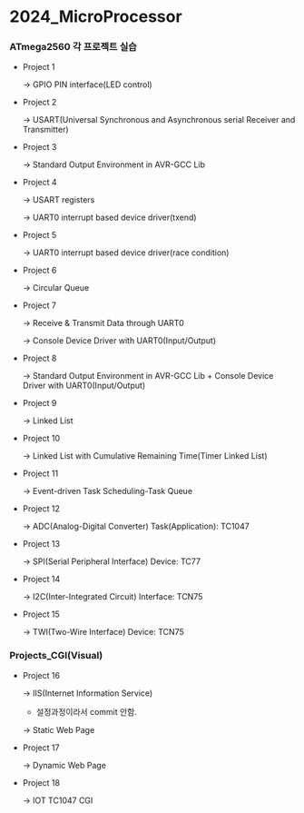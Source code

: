 # 2024_MicroProcessor

### ATmega2560 각 프로젝트 실습
- Project 1
  
  -> GPIO PIN interface(LED control)
  
- Project 2

  -> USART(Universal Synchronous and Asynchronous serial Receiver and Transmitter)
  
- Project 3

  -> Standard Output Environment in AVR-GCC Lib
  
- Project 4

  -> USART registers

  -> UART0 interrupt based device driver(txend)
  
- Project 5
  
  -> UART0 interrupt based device driver(race condition)
  
- Project 6

  -> Circular Queue
   
- Project 7

  -> Receive & Transmit Data through UART0

  -> Console Device Driver with UART0(Input/Output)
  
- Project 8

  -> Standard Output Environment in AVR-GCC Lib + Console Device Driver with UART0(Input/Output)
  
- Project 9

  -> Linked List
  
- Project 10

  -> Linked List with Cumulative Remaining Time(Timer Linked List)
  
- Project 11

  -> Event-driven Task Scheduling-Task Queue
  
- Project 12

  -> ADC(Analog-Digital Converter) Task(Application): TC1047
  
- Project 13

  -> SPI(Serial Peripheral Interface) Device: TC77
  
- Project 14

  -> I2C(Inter-Integrated Circuit) Interface: TCN75
  
- Project 15

  -> TWI(Two-Wire Interface) Device: TCN75

### Projects_CGI(Visual)
- Project 16

  -> IIS(Internet Information Service)

  * 설정과정이라서 commit 안함.

  -> Static Web Page

- Project 17

  -> Dynamic Web Page
  
- Project 18

  -> IOT TC1047 CGI
